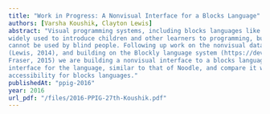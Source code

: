 ```yaml
---
title: "Work in Progress: A Nonvisual Interface for a Blocks Language"
authors: [Varsha Koushik, Clayton Lewis]
abstract: "Visual programming systems, including blocks languages like Scratch (Maloney et al., 2010) are
widely used to introduce children and other learners to programming, but in their present form they
cannot be used by blind people. Following up work on the nonvisual dataflow language Noodle
(Lewis, 2014), and building on the Blockly language system (https://developers.google.com/blockly/;
Fraser, 2015) we are building a nonvisual interface to a blocks language. We present a pseudospatial
interface for the language, similar to that of Noodle, and compare it with other approaches to
accessibility for blocks languages."
publishedAt: "ppig-2016"
year: 2016
url_pdf: "/files/2016-PPIG-27th-Koushik.pdf"
---
```

